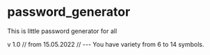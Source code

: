 # password_generator
This is little password generator for all

v 1.0 // from 15.05.2022 // --- You have variety from 6 to 14 symbols. 

